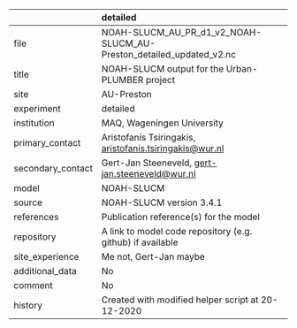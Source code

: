 |                   | detailed                                                            |
|:------------------|:--------------------------------------------------------------------|
| file              | NOAH-SLUCM_AU_PR_d1_v2_NOAH-SLUCM_AU-Preston_detailed_updated_v2.nc |
| title             | NOAH-SLUCM output for the Urban-PLUMBER project                     |
| site              | AU-Preston                                                          |
| experiment        | detailed                                                            |
| institution       | MAQ, Wageningen University                                          |
| primary_contact   | Aristofanis Tsiringakis, aristofanis.tsiringakis@wur.nl             |
| secondary_contact | Gert-Jan Steeneveld, gert-jan.steeneveld@wur.nl                     |
| model             | NOAH-SLUCM                                                          |
| source            | NOAH-SLUCM version 3.4.1                                            |
| references        | Publication reference(s) for the model                              |
| repository        | A link to model code repository (e.g. github) if available          |
| site_experience   | Me not, Gert-Jan maybe                                              |
| additional_data   | No                                                                  |
| comment           | No                                                                  |
| history           | Created with modified helper script at 20-12-2020                   |
